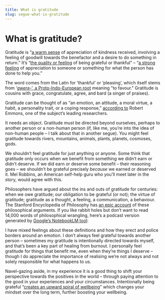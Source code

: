 ```yaml
---
title: What is gratitude  
slug: segue-what-is-gratitude  
---
```

<script>  
    import GratitudePodcast from "$components/GratitudePodcast.svelte";  
</script>

# What is gratitude?

Gratitude is “[a warm sense](https://www.oed.com/dictionary/gratitude_n?tab=meaning_and_use#2717721) of appreciation of kindness received, involving a feeling of goodwill towards the benefactor and a desire to do something in return.” It’s “[the quality or feeling](https://www.dictionary.com/browse/gratitude) of being grateful or thankful” – “[a strong feeling](https://dictionary.cambridge.org/dictionary/english/gratitude) of appreciation to someone or something for what the person has done to help you.”

The word comes from the Latin for ‘thankful’ or ‘pleasing’, which itself stems from ‘[*gwerə-*’, a Proto-Indo-European root](https://www.etymonline.com/word/*gwere-#etymonline_v_53052) meaning "to favour." Gratitude is cousins with grace, congratulate, agree, and bard (a singer of praises).

Gratitude can be thought of as “an emotion, an attitude, a moral virtue, a habit, a personality trait, or a coping response,” [according to](https://greatergood.berkeley.edu/pdfs/GratitudePDFs/6Emmons-BlessingsBurdens.pdf) Robert Emmons, one of the subject’s leading researchers.

It needs an object. Gratitude must be directed beyond ourselves, perhaps to another person or a non-human person (if, like me, you’re into the idea of non-human people – I talk about that in another segue). You might feel gratitude towards rivers, mountains, animals, plants, planets, cosmoses, gods.

We shouldn’t feel gratitude for just anything or anyone. Some think that gratitude only occurs when we benefit from something we didn’t earn or didn’t deserve. If we did earn or deserve some benefit – their reasoning goes – we shouldn’t be grateful precisely *because* we earned or deserved it. Mel Robbins, an American self-help guru who you’ll meet later in the story, would agree with this.

Philosophers have argued about the ins and outs of gratitude for centuries: when we owe gratitude; our obligation to be grateful (or not); the virtue of gratitude; gratitude as a thought, a feeling, a communication, a behaviour. The Stanford Encyclopedia of Philosophy has [an epic account](https://plato.stanford.edu/entries/gratitude/) of these philosophical arguments. If you like rabbit holes but don’t want to read 14,000 words of philosophical wrangling, here’s a podcast version generated by [Google’s NotebookLM tool](https://notebooklm.google/):

<GratitudePodcast />

I have mixed feelings about these definitions and how they erect and police borders around an emotion. I don’t always feel grateful towards another person – sometimes my gratitude is intentionally directed towards myself, and that’s been a key part of healing from burnout. I personally feel gratitude for things that benefit me, even when they’re things I deserve – though I do appreciate the importance of realising we’re not always and not solely responsible for what happens to us. 

Navel-gazing aside, in my experience it is a good thing to shift your perspective towards the positives in the world – through paying attention to the good in your experiences and your circumstances. Intentionally being grateful “[creates an upward spiral of wellbeing](https://www.annualreviews.org/content/journals/10.1146/annurev-psych-022423-030818#right-ref-B26)” which changes your mindset over the long term, further boosting your wellbeing.

